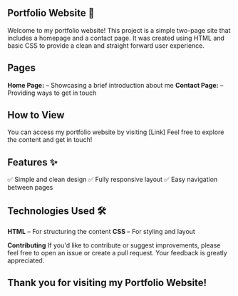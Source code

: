 ## Portfolio Website 🌟
Welcome to my portfolio website! This project is a simple two-page site that includes a homepage and a contact page. It was created using HTML and basic CSS to provide a
clean and straight forward user experience.

## Pages
 
 **Home Page:** – Showcasing a brief introduction about me
**Contact Page:** – Providing ways to get in touch

## How to View

You can access my portfolio website by visiting [Link] Feel free to explore the content and get in touch!

## Features ✨
✅ Simple and clean design
✅ Fully responsive layout
✅ Easy navigation between pages

## Technologies Used 🛠️
**HTML** – For structuring the content
**CSS** – For styling and layout

**Contributing**
If you'd like to contribute or suggest improvements, please feel free to open an issue or create a pull request. Your feedback is greatly appreciated.


## Thank you for visiting my Portfolio Website!



